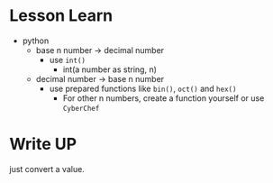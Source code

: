 # Lesson Learn
- python
    - base n number -> decimal number
        - use `int()`
            - int(a number as string, n)
    - decimal number -> base n number
        - use prepared functions like `bin()`, `oct()` and `hex()`
            - For other n numbers, create a function yourself or use `CyberChef`

# Write UP
just convert a value.